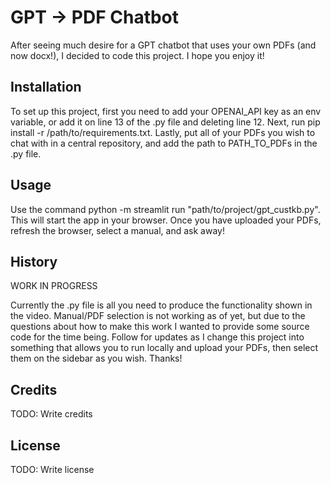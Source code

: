 # GPT -> PDF Chatbot


After seeing much desire for a GPT chatbot that uses your own PDFs (and now docx!), I decided to code this project. I hope you enjoy it!

## Installation

To set up this project, first you need to add your OPENAI_API key as an env variable, or add it on line 13 of the .py file and deleting line 12. Next, run pip install -r /path/to/requirements.txt. Lastly, put all of your PDFs you wish to chat with in a central repository, and add the path to PATH_TO_PDFs in the .py file.


## Usage

Use the command python -m streamlit run "path/to/project/gpt_custkb.py". This will start the app in your browser. Once you have uploaded your PDFs, refresh the browser, select a manual, and ask away!

## History

WORK IN PROGRESS

Currently the .py file is all you need to produce the functionality shown in the video. Manual/PDF selection is not working as of yet, but due to the questions about how to make this work I wanted to provide some source code for the time being. Follow for updates as I change this project into something that allows you to run locally and upload your PDFs, then select them on the sidebar as you wish. Thanks!

## Credits

TODO: Write credits

## License

TODO: Write license
